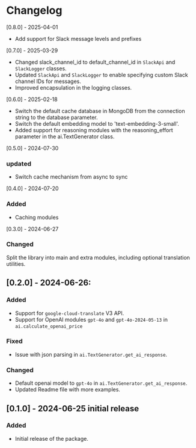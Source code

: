 # Changelog

[0.8.0] - 2025-04-01

- Add support for Slack message levels and prefixes

[0.7.0] - 2025-03-29

- Changed slack_channel_id to default_channel_id in `SlackApi` and `SlackLogger` classes.
- Updated `SlackApi` and `SlackLogger` to enable specifying custom Slack channel IDs for messages.
- Improved encapsulation in the logging classes.

[0.6.0] - 2025-02-18

- Switch the default cache database in MongoDB from the connection string to the database parameter.
- Switch the default embedding model to 'text-embedding-3-small'.
- Added support for reasoning modules with the reasoning_effort parameter in the ai.TextGenerator class.

[0.5.0] - 2024-07-30

### updated

- Switch cache mechanism from async to sync

[0.4.0] - 2024-07-20

### Added

- Caching modules

[0.3.0] - 2024-06-27

### Changed

Split the library into main and extra modules, including optional translation utilities.

## [0.2.0] - 2024-06-26:

### Added

- Support for `google-cloud-translate` V3 API.
- Support for OpenAI modules `gpt-4o` and `gpt-4o-2024-05-13` in `ai.calculate_openai_price`

### Fixed

- Issue with json parsing in `ai.TextGenerator.get_ai_response`.

### Changed

- Default openai model to `gpt-4o` in `ai.TextGenerator.get_ai_response`.
- Updated Readme file with more examples.

## [0.1.0] - 2024-06-25 initial release

### Added

- Initial release of the package.
